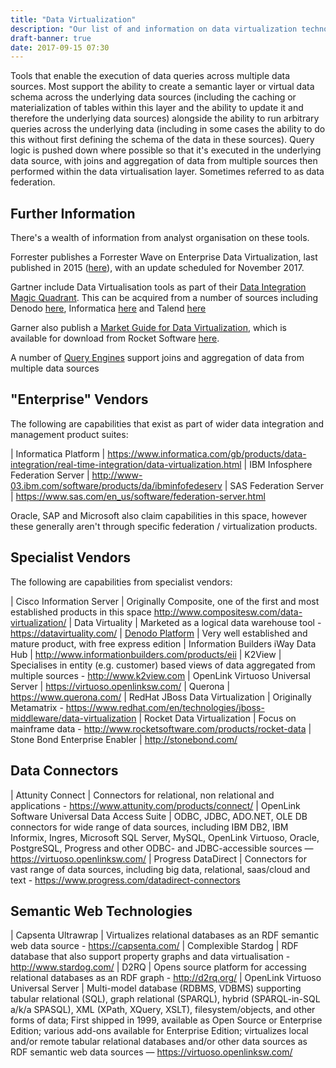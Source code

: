 ```yaml
---
title: "Data Virtualization"
description: "Our list of and information on data virtualization technologies, including Informatica, IBM, SAS, Cisco and Denodo technologies and alternatives to these."
draft-banner: true
date: 2017-09-15 07:30
---
```

Tools that enable the execution of data queries across multiple data sources.  Most support the ability to create a semantic layer or virtual data schema across the underlying data sources (including the caching or materialization of tables within this layer and the ability to update it and therefore the underlying data sources) alongside the ability to run arbitrary queries across the underlying data (including in some cases the ability to do this without first defining the schema of the data in these sources).  Query logic is pushed down where possible so that it's executed in the underlying data source, with joins and aggregation of data from multiple sources then performed within the data virtualisation layer.  Sometimes referred to as data federation.
<!--more-->

## Further Information

There's a wealth of information from analyst organisation on these tools.

Forrester publishes a Forrester Wave on Enterprise Data Virtualization, last published in 2015 ([here](https://www.forrester.com/report/The+Forrester+Wave+Enterprise+Data+Virtualization+Q1+2015/-/E-RES117844)), with an update scheduled for November 2017.

Gartner include Data Virtualisation tools as part of their [Data Integration Magic Quadrant](https://www.gartner.com/doc/3777464/magic-quadrant-data-integration-tools).  This can be acquired from a number of sources including Denodo [here](https://www.denodo.com/en/page/2017-gartner-magic-quadrant-data-integration-tools), Informatica [here](https://www.informatica.com/gb/data-integration-magic-quadrant.html) and Talend [here](https://info.talend.com/gartnermqdi.html)

Garner also publish a [Market Guide for Data Virtualization](https://www.gartner.com/doc/3778873/market-guide-data-virtualization), which is available for download from Rocket Software [here](http://info.rocketsoftware.com/rocket-data-virtualization-gartner-report.html).

A number of [Query Engines](/tech-categories/query-engines/) support joins and aggregation of data from multiple data sources

## "Enterprise" Vendors

The following are capabilities that exist as part of wider data integration and management product suites:

| Informatica Platform | <https://www.informatica.com/gb/products/data-integration/real-time-integration/data-virtualization.html>
| IBM Infosphere Federation Server | <http://www-03.ibm.com/software/products/da/ibminfofedeserv>
| SAS Federation Server | <https://www.sas.com/en_us/software/federation-server.html>

Oracle, SAP and Microsoft also claim capabilities in this space, however these generally aren't through specific federation / virtualization products.

## Specialist Vendors

The following are capabilities from specialist vendors:

| Cisco Information Server | Originally Composite, one of the first and most established products in this space <http://www.compositesw.com/data-virtualization/>
| Data Virtuality | Marketed as a logical data warehouse tool - <https://datavirtuality.com/>
| [Denodo Platform](/technologies/denodo-platform/) | Very well established and mature product, with free express edition
| Information Builders iWay Data Hub | <http://www.informationbuilders.com/products/eii>
| K2View | Specialises in entity (e.g. customer) based views of data aggregated from multiple sources - <http://www.k2view.com>
| OpenLink Virtuoso Universal Server |  <https://virtuoso.openlinksw.com/>
| Querona | <https://www.querona.com/>
| RedHat JBoss Data Virtualization | Originally Metamatrix - <https://www.redhat.com/en/technologies/jboss-middleware/data-virtualization>
| Rocket Data Virtualization | Focus on mainframe data - <http://www.rocketsoftware.com/products/rocket-data>
| Stone Bond Enterprise Enabler | <http://stonebond.com/>

## Data Connectors

| Attunity Connect | Connectors for relational, non relational and applications - <https://www.attunity.com/products/connect/> 
| OpenLink Software Universal Data Access Suite | ODBC, JDBC, ADO.NET, OLE DB connectors for wide range of data sources, including IBM DB2, IBM Informix, Ingres, Microsoft SQL Server, MySQL, OpenLink Virtuoso, Oracle, PostgreSQL, Progress and other ODBC- and JDBC-accessible sources — <https://virtuoso.openlinksw.com/>
| Progress DataDirect | Connectors for vast range of data sources, including big data, relational, saas/cloud and text - <https://www.progress.com/datadirect-connectors>


## Semantic Web Technologies

| Capsenta Ultrawrap | Virtualizes relational databases as an RDF semantic web data source - <https://capsenta.com/>
| Complexible Stardog | RDF database that also support property graphs and data virtualisation - <http://www.stardog.com/>
| D2RQ | Opens source platform for accessing relational databases as an RDF graph - <http://d2rq.org/>
| OpenLink Virtuoso Universal Server | Multi-model database (RDBMS, VDBMS) supporting tabular relational (SQL), graph relational (SPARQL), hybrid (SPARQL-in-SQL a/k/a SPASQL), XML (XPath, XQuery, XSLT), filesystem/objects, and other forms of data; First shipped in 1999, available as Open Source or Enterprise Edition; various add-ons available for Enterprise Edition; virtualizes local and/or remote tabular relational databases and/or other data sources as RDF semantic web data sources — <https://virtuoso.openlinksw.com/>
